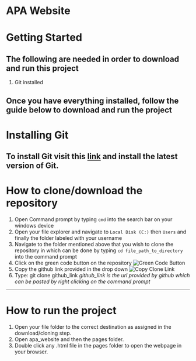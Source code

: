 # APA Website

# Getting Started
## The following are needed in order to download and run this project
1. Git installed

Once you have everything installed, follow the guide below to download and run the project
---

# Installing Git
To install Git visit this [link](https://git-scm.com/downloads) and install the latest version of Git.
---

# How to clone/download the repository
1. Open Command prompt by typing `cmd` into the search bar on your windows device
2. Open your file explorer and navigate to `Local Disk (C:)` then `Users` and finally the folder labeled with your username
3. Navigate to the folder mentioned above that you wish to clone the repository in which can be done by typing `cd file_path_to_directory` into the command prompt 
3. Click on the green code button on the repository
![Green Code Button](./apa_website/images/assets/green_code.PNG)
4. Copy the github link provided in the drop down
![Copy Clone Link](./apa_website/images/assets/copy_button.PNG)
5. Type: git clone github_link *github_link is the url provided by github which can be pasted by right clicking on the command prompt*
---

# How to run the project
1. Open your file folder to the correct destination as assigned in the download/cloning step.
2. Open apa_website and then the pages folder.
3. Double click any .html file in the pages folder to open the webpage in your browser.
